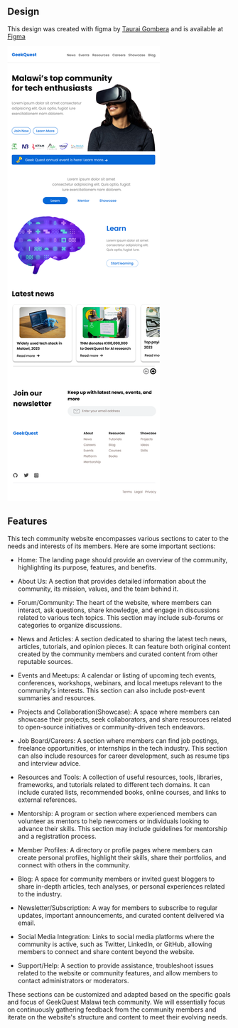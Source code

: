 ## Design

This design was created with figma by [Taurai Gombera](https://github.com/tauraigombera) and is available at [Figma](https://www.figma.com/file/8UWmhw32wAwuFHJOkwD6us/GeekQuestDesign?type=design&node-id=0%3A1&mode=design&t=hNqtf10BkWgI98w9-1)

![GeekQuestDesign](GeekQuestDesign.png)

## Features

This tech community website encompasses various sections to cater to the needs and interests of its members. Here are some important sections:

- Home: The landing page should provide an overview of the community, highlighting its purpose, features, and benefits.

- About Us: A section that provides detailed information about the community, its mission, values, and the team behind it.

- Forum/Community: The heart of the website, where members can interact, ask questions, share knowledge, and engage in discussions related to various tech topics. This section may include sub-forums or categories to organize discussions.

- News and Articles: A section dedicated to sharing the latest tech news, articles, tutorials, and opinion pieces. It can feature both original content created by the community members and curated content from other reputable sources.

- Events and Meetups: A calendar or listing of upcoming tech events, conferences, workshops, webinars, and local meetups relevant to the community's interests. This section can also include post-event summaries and resources.

- Projects and Collaboration(Showcase): A space where members can showcase their projects, seek collaborators, and share resources related to open-source initiatives or community-driven tech endeavors.

- Job Board/Careers: A section where members can find job postings, freelance opportunities, or internships in the tech industry. This section can also include resources for career development, such as resume tips and interview advice.

- Resources and Tools: A collection of useful resources, tools, libraries, frameworks, and tutorials related to different tech domains. It can include curated lists, recommended books, online courses, and links to external references.

- Mentorship: A program or section where experienced members can volunteer as mentors to help newcomers or individuals looking to advance their skills. This section may include guidelines for mentorship and a registration process.

- Member Profiles: A directory or profile pages where members can create personal profiles, highlight their skills, share their portfolios, and connect with others in the community.

- Blog: A space for community members or invited guest bloggers to share in-depth articles, tech analyses, or personal experiences related to the industry.

- Newsletter/Subscription: A way for members to subscribe to regular updates, important announcements, and curated content delivered via email.

- Social Media Integration: Links to social media platforms where the community is active, such as Twitter, LinkedIn, or GitHub, allowing members to connect and share content beyond the website.

- Support/Help: A section to provide assistance, troubleshoot issues related to the website or community features, and allow members to contact administrators or moderators.

These sections can be customized and adapted based on the specific goals and focus of GeekQuest Malawi tech community. We will essentially focus on continuously gathering feedback from the community members and iterate on the website's structure and content to meet their evolving needs.
